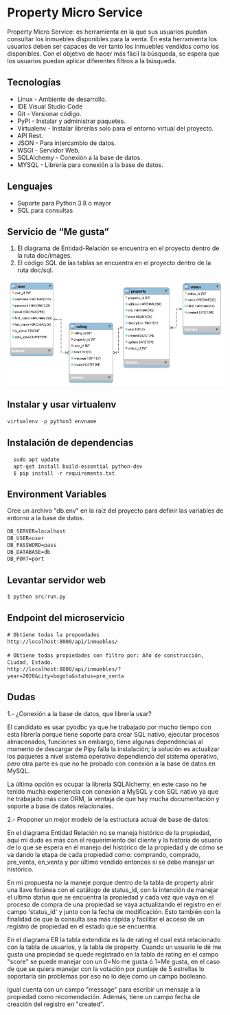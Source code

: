 # Property Micro Service
Property Micro Service: es herramienta en la que sus usuarios puedan consultar los inmuebles
disponibles para la venta. En esta herramienta los usuarios deben ser capaces de ver tanto los
inmuebles vendidos como los disponibles. Con el objetivo de hacer más fácil la búsqueda, se
espera que los usuarios puedan aplicar diferentes filtros a la búsqueda.

Tecnologías
----------------------------

- Linux - Ambiente de desarrollo.
- IDE Visual Studio Code
- Git - Versionar código.
- PyPI - Instalar y administrar paquetes.
- Virtualenv - Instalar librerías solo para el entorno virtual del proyecto.
- API Rest.
- JSON - Para intercambio de datos.
- WSGI - Servidor Web.
- SQLAlchemy - Conexión a la base de datos.
- MYSQL - Librería para conexión a la base de datos.

Lenguajes
----------------------------
- Suporte para Python 3.8 o mayor
- SQL para consultas

Servicio de “Me gusta”
----------------------------
1. El diagrama de Entidad-Relación se encuentra en el proyecto dentro de la ruta doc/images.
2. El código SQL de las tablas se encuentra en el proyecto dentro de la ruta doc/sql.

![alt picture](https://github.com/thomgonzalez/property-micro-back/blob/tsantiago/doc/images/ER.png)

Instalar y usar virtualenv
--------------------------

```python
virtualenv -p python3 envname
```

Instalación de dependencias
----------------------------
```
  sudo apt update
  apt-get install build-essential python-dev
  $ pip install -r requirements.txt
```

Environment Variables
-------
Cree un archivo "db.env" en la raíz del proyecto para definir las variables de entorno a la base de datos.

```
DB_SERVER=localhost
DB_USER=user
DB_PASSWORD=pass
DB_DATABASE=db
DB_PORT=port

```

Levantar servidor web
-------
```python
$ python src/run.py
```

Endpoint del microservicio
-------
```
# Obtiene todas la propoedades
http://localhost:8000/api/inmuebles/

# Obtiene todas propiedades con filtro por: Año de construcción, Ciudad, Estado.
http://localhost:8000/api/inmuebles/?year=2020&city=bogota&status=pre_venta
```

Dudas
----------------------------
1.- ¿Conexión a la base de datos, que librería usar? 

El candidato es usar pyodbc ya que he trabajado por mucho tiempo con esta librería porque tiene soporte para crear SQL nativo, ejecutar procesos almacenados, funciones sin embargo, tiene algunas dependencias al momento de descargar de Pipy falla la instalación;  la solución es actualizar los paquetes a nivel sistema operativo dependiendo del sistema operativo, pero otra parte es que no he probado con conexión a la base de datos en MySQL.  

La última opción es ocupar la librería SQLAlchemy, en este caso no he tenido mucha experiencia con conexión a MySQL y con SQL nativo ya que he trabajado más con ORM, la ventaja de que hay mucha documentación y soporte a base de datos relacionales. 


2.- Proponer un mejor modelo de la estructura actual de base de datos: 

En el diagrama Entidad Relación no se maneja histórico de la propiedad, aquí mi duda es más con el requerimiento del cliente y la historia de usuario de lo que se espera en él manejo del histórico de la propiedad y de cómo se va dando la etapa de cada propiedad como: comprando, comprado, pre_venta, en_venta y por último vendido entonces si se debe manejar un histórico. 
 
En mi propuesta no la maneje porque dentro de la tabla de property abrir una llave foránea con el catálogo de status_id, con la intención de manejar el ultimo status que se encuentra la propiedad y cada vez que vaya en el proceso de compra de una propiedad se vaya actualizando el registro en el campo 'status_id' y junto con la fecha de modificación. Esto también con la finalidad de que la consulta sea más rápida y facilitar el acceso de un registro de propiedad en el estado que se encuentra. 

En el diagrama ER la tabla extendida es la de rating el cual está relacionado con la tabla de usuarios, 
y la tabla de property. Cuando un usuario le dé me gusta una propiedad se quede registrado en la tabla de rating en el campo "score" se puede manejar con un 0=No me gusta ó 1=Me gusta, en el caso de que se quiera manejar con la votación por puntaje de 5 estrellas lo soportaría sin problemas por eso no lo deje como un campo booleano. 

Igual cuenta con un campo "message" para escribir un mensaje a la propiedad como recomendación. Además, tiene un campo fecha de creación del registro en "created". 

